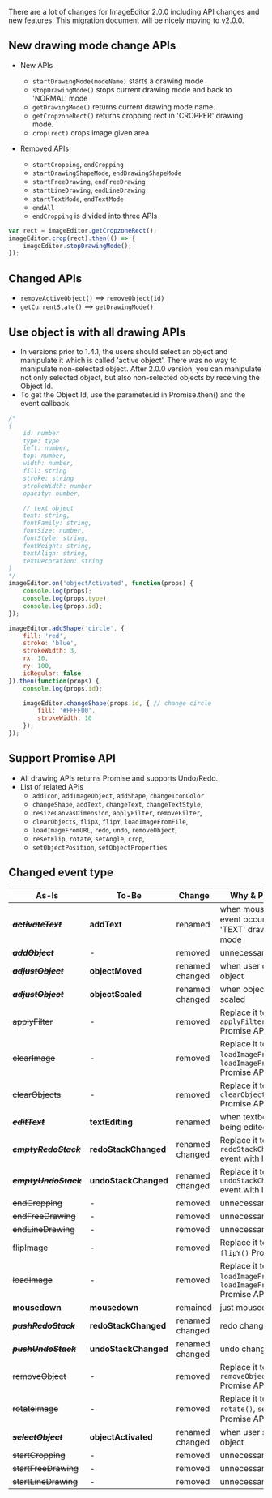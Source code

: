 There are a lot of changes for ImageEditor 2.0.0 including API changes and new features. This migration document will be nicely moving to v2.0.0.

## New drawing mode change APIs
  * New APIs
    * `startDrawingMode(modeName)` starts a drawing mode
    * `stopDrawingMode()` stops current drawing mode and back to 'NORMAL' mode
    * `getDrawingMode()` returns current drawing mode name.
    * `getCropzoneRect()` returns cropping rect in 'CROPPER' drawing mode.
    * `crop(rect)` crops image given area

  * Removed APIs
    * `startCropping`, `endCropping`
    * `startDrawingShapeMode`, `endDrawingShapeMode`
    * `startFreeDrawing`, `endFreeDrawing`
    * `startLineDrawing`, `endLineDrawing`
    * `startTextMode`, `endTextMode`
    * `endAll`
    * `endCropping` is divided into three APIs
```js
var rect = imageEditor.getCropzoneRect();
imageEditor.crop(rect).then(() => {
    imageEditor.stopDrawingMode();
});
```

## Changed APIs
* `removeActiveObject()` ==> `removeObject(id)`
* `getCurrentState()` ==> `getDrawingMode()`

## Use object is with all drawing APIs
  * In versions prior to 1.4.1, the users should select an object and manipulate it which is called 'active object'. There was no way to manipulate non-selected object. After 2.0.0 version, you can manipulate not only selected object, but also non-selected objects by receiving the Object Id.
  * To get the Object Id, use the parameter.id in Promise.then() and the event callback.

```js
/*
{
    id: number
    type: type
    left: number,
    top: number,
    width: number,
    fill: string
    stroke: string
    strokeWidth: number
    opacity: number,

    // text object
    text: string,
    fontFamily: string,
    fontSize: number,
    fontStyle: string,
    fontWeight: string,
    textAlign: string,
    textDecoration: string
}
*/
imageEditor.on('objectActivated', function(props) {
    console.log(props);
    console.log(props.type);
    console.log(props.id);
});
```
```js
imageEditor.addShape('circle', {
    fill: 'red',
    stroke: 'blue',
    strokeWidth: 3,
    rx: 10,
    ry: 100,
    isRegular: false
}).then(function(props) {
    console.log(props.id);

    imageEditor.changeShape(props.id, { // change circle
        fill: '#FFFF00',
        strokeWidth: 10
    });
});
```

## Support Promise API
* All drawing APIs returns Promise and supports Undo/Redo.
* List of related APIs
  * `addIcon`, `addImageObject`, `addShape`, `changeIconColor`
  * `changeShape`, `addText`, `changeText`, `changeTextStyle`, 
  * `resizeCanvasDimension`, `applyFilter`, `removeFilter`, 
  * `clearObjects`, `flipX`, `flipY`, `loadImageFromFile`, 
  * `loadImageFromURL`, `redo`, `undo`, `removeObject`, 
  * `resetFlip`, `rotate`, `setAngle`, `crop`, 
  * `setObjectPosition`, `setObjectProperties`

## Changed event type
| As-Is | To-Be | Change | Why & Purpose |
| ----- | ----- | --- | --- |
| **~~_activateText_~~** | **addText** | renamed | when mousedown event occurs in 'TEXT' drawing mode |
| **_~~addObject~~_** | - | removed | unnecessary |
| **_~~adjustObject~~_** | **objectMoved** | renamed<br>changed | when user drags an object |
| **_~~adjustObject~~_** | **objectScaled** | renamed<br>changed | when object is being scaled |
| ~~applyFilter~~ | - | removed | Replace it to `applyFilter()` Promise API |
| ~~clearImage~~ | - | removed | Replace it to `loadImageFromFile()`, `loadImageFromURL()` Promise API |
| ~~clearObjects~~ | - | removed | Replace it to `clearObjects()` Promise API |
| **_~~editText~~_** | **textEditing** | renamed | when textbox is being edited |
| **~~_emptyRedoStack_~~** | **redoStackChanged** | renamed<br>changed | Replace it to `redoStackChanged` event with length `0` |
| **~~_emptyUndoStack_~~** | **undoStackChanged** | renamed<br>changed |  Replace it to `undoStackChanged` event with length `0` |
| ~~endCropping~~ | - | removed | unnecessary |
| ~~endFreeDrawing~~ | - | removed | unnecessary |
| ~~endLineDrawing~~ | - | removed | unnecessary |
| ~~flipImage~~ | - | removed | Replace it to `flipX()`, `flipY()` Promise API |
| ~~loadImage~~ | - | removed | Replace it to `loadImageFromFile()`, `loadImageFromURL()` Promise API |
| **mousedown** | **mousedown** | remained | just mousedown |
| **_~~pushRedoStack~~_** | **redoStackChanged** | renamed<br>changed |redo change event |
| **_~~pushUndoStack~~_** | **undoStackChanged** | renamed<br>changed | undo change event |
| ~~removeObject~~ | - | removed | Replace it to `removeObject()` Promise API |
| ~~rotateImage~~ | - | removed | Replace it to `rotate()`, `setAngle()` Promise API |
| **_~~selectObject~~_** | **objectActivated** | renamed<br>changed | when user selects an object |
| ~~startCropping~~ | - | removed | unnecessary |
| ~~startFreeDrawing~~ | - | removed | unnecessary |
| ~~startLineDrawing~~ | - | removed | unnecessary |